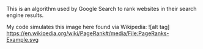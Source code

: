 This is an algorithm used by Google Search to rank websites in their search engine results.

My code simulates this image here found via Wikipedia:
![alt tag] https://en.wikipedia.org/wiki/PageRank#/media/File:PageRanks-Example.svg
